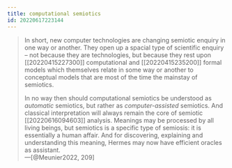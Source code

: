 ```yaml
---
title: computational semiotics
id: 20220617223144
---
```


> In short, new computer technologies are changing semiotic enquiry in one way or another.  They open up a spacial type of scientific enquiry – not because they are technologies, but because they rest upon [[20220415227300]] computational and [[20220415235200]] formal models which themselves relate in some way or another to conceptual models that are most of the time the mainstay of semiotics.
>
> In no way then should computational semiotics be understood as *automatic* semiotics, but rather as *computer-assisted* semiotics.  And classical interpretation will always remain the core of semiotic [[20220616094603]] analysis.  Meanings may be processed by all living beings, but semiotics is a specific type of semiosis: it is essentially a human affair.  And for discovering, explaining and understanding this meaning, Hermes may now have efficient oracles as assistant.  
—[@Meunier2022, 209]
